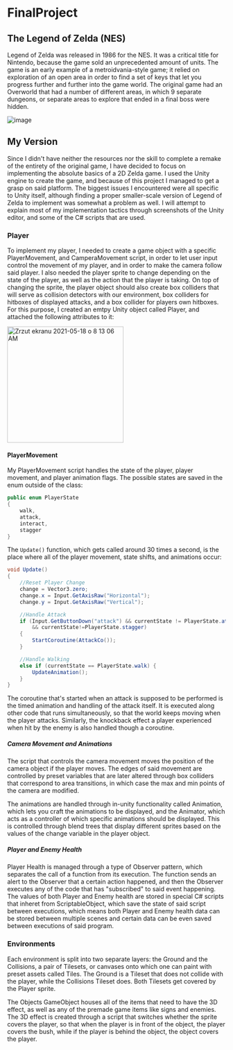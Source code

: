 # FinalProject

## The Legend of Zelda (NES)
Legend of Zelda was released in 1986 for the NES. It was a critical title for Nintendo, because the game sold an unprecedented amount of units. The game is an early example of a metroidvania-style game; it relied on exploration of an open area in order to find a set of keys that let you progress further and further into the game world. The original game had an Overworld that had a number of different areas, in which 9 separate dungeons, or separate areas to explore that ended in a final boss were hidden. 

![image](https://user-images.githubusercontent.com/60623457/118228099-a3e85980-b457-11eb-9cec-fb1108662af6.png)

## My Version
Since I didn't have neither the resources nor the skill to complete a remake of the entirety of the original game, I have decided to focus on implementing the absolute basics of a 2D Zelda game. I used the Unity engine to create the game, and because of this project I managed to get a grasp on said platform. The biggest issues I encountered were all specific to Unity itself, although finding a proper smaller-scale version of Legend of Zelda to implement was somewhat a problem as well. I will attempt to explain most of my implementation tactics through screenshots of the Unity editor, and some of the C# scripts that are used.
### Player
To implement my player, I needed to create a game object with a specific PlayerMovement, and CamperaMovement script, in order to let user input control the movement of my player, and in order to make the camera follow said player. I also needed the player sprite to change depending on the state of the player, as well as the action that the player is taking. On top of changing the sprite, the player object should also create box colliders that will serve as collision detectors with our environment, box colliders for hitboxes of displayed attacks, and a box collider for players own hitboxes. For this purpose, I created an emtpy Unity object called Player, and attached the following attributes to it:

<img width="268" alt="Zrzut ekranu 2021-05-18 o 8 13 06 AM" src="https://user-images.githubusercontent.com/60623457/118648931-e8a22680-b7b0-11eb-97f0-81093b0ead54.png">

#### PlayerMovement
My PlayerMovement script handles the state of the player, player movement, and player animation flags. The possible states are saved in the enum outside of the class:
```C#
public enum PlayerState
{
    walk,
    attack,
    interact,
    stagger
}
```
The `Update()` function, which gets called around 30 times a second, is the place where all of the player movement, state shifts, and animations occur:
```C#
void Update()
{
    //Reset Player Change
    change = Vector3.zero;
    change.x = Input.GetAxisRaw("Horizontal");
    change.y = Input.GetAxisRaw("Vertical");

    //Handle Attack
    if (Input.GetButtonDown("attack") && currentState != PlayerState.attack
        && currentState!=PlayerState.stagger)
    {
        StartCoroutine(AttackCo());
    }

    //Handle Walking
    else if (currentState == PlayerState.walk) {
        UpdateAnimation();
    }
}
```
The coroutine that's started when an attack is supposed to be performed is the timed animation and handling of the attack itself. It is executed along other code that runs simultaneously, so that the world keeps moving when the player attacks. Similarly, the knockback effect a player experienced when hit by the enemy is also handled though a coroutine.

##### Camera Movement and Animations
The script that controls the camera movement moves the position of the camera object if the player moves. The edges of said movement are controlled by preset variables that are later altered through box colliders that correspond to area transitions, in which case the max and min points of the camera are modified.

The animations are handled through in-unity functionality called Animation, which lets you craft the animations to be displayed, and the Animator, which acts as a controller of which specific animations should be displayed. This is controlled through blend trees that display different sprites based on the values of the change variable in the player object.

##### Player and Enemy Health
Player Health is managed through a type of Observer pattern, which separates the call of a function from its execution. The function sends an alert to the Observer that a certain action happened, and then the Observer executes any of the code that has "subscribed" to said event happening. The values of both Player and Enemy health are stored in special C# scripts that inheret from ScriptableObject, which save the state of said script between executions, which means both Player and Enemy health data can be stored between multiple scenes and certain data can be even saved between executions of said program.

### Environments
Each environment is split into two separate layers: the Ground and the Collisions, a pair of Tilesets, or canvases onto which one can paint with preset assets called Tiles. The Ground is a Tileset that does not collide with the player, while the Collisions Tileset does. Both Tilesets get covered by the Player sprite.

The Objects GameObject houses all of the items that need to have the 3D effect, as well as any of the premade game items like signs and enemies. The 3D effect is created through a script that switches whether the sprite covers the player, so that when the player is in front of the object, the player covers the bush, while if the player is behind the object, the object covers the player. 

